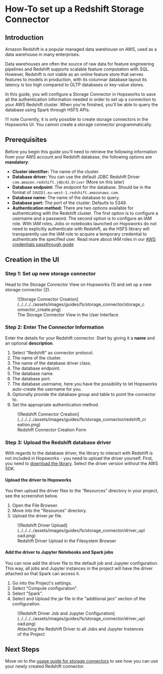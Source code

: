 # How-To set up a Redshift Storage Connector

## Introduction

Amazon Redshift is a popular managed data warehouse on AWS, used as a data warehouse in many enterprises. 

Data warehouses are often the source of raw data for feature engineering pipelines and Redshift supports scalable feature computation with SQL. However, Redshift is not viable as an online feature store that serves features to models in production, with its columnar database layout its latency is too high compared to OLTP databases or key-value stores.

In this guide, you will configure a Storage Connector in Hopsworks to save all the authentication information needed in order to set up a connection to your AWS Redshift cluster.
When you're finished, you'll be able to query the database using Spark through HSFS APIs.

!!! note
    Currently, it is only possible to create storage connectors in the Hopsworks UI. You cannot create a storage connector programmatically.

## Prerequisites

Before you begin this guide you'll need to retrieve the following information from your AWS account and Redshift database, the following options are **mandatory**:

- **Cluster identifier:** The name of the cluster.
- **Database driver:** You can use the default JDBC Redshift Driver `com.amazon.redshift.jdbc42.Driver` (More on this later)
- **Database endpoint:** The endpoint for the database. Should be in the format of `[UUID].eu-west-1.redshift.amazonaws.com`.
- **Database name:** The name of the database to query.
- **Database port:** The port of the cluster. Defaults to 5349.
- **Authentication method:** There are two options available for authenticating with the Redshift cluster. The first option is to configure a username and a password. The second option is to configure an IAM role. With IAM roles, Jobs or notebooks launched on Hopsworks do not need to explicitly authenticate with Redshift, as the HSFS library will transparently use the IAM role to acquire a temporary credential to authenticate the specified user. Read more about IAM roles in our [AWS credentials passthrough guide]()

## Creation in the UI
### Step 1: Set up new storage connector

Head to the Storage Connector View on Hopsworks (1) and set up a new storage connector (2).

<figure markdown>
  ![Storage Connector Creation](../../../../assets/images/guides/fs/storage_connector/storage_connector_create.png)
  <figcaption>The Storage Connector View in the User Interface</figcaption>
</figure>

### Step 2: Enter The Connector Information

Enter the details for your Redshift connector. Start by giving it a **name** and an optional **description**.

1. Select "Redshift" as connector protocol.
2. The name of the cluster.
3. The name of the database driver class.
4. The database endpoint.
5. The database name.
6. The database port.
7. The database username, here you have the possibility to let Hopsworks auto-create the username for you.
8. Optionally provide the database group and table to point the connector to.
9. Set the appropriate authentication method.

<figure markdown>
  ![Redshift Connector Creation](../../../../assets/images/guides/fs/storage_connector/redshift_creation.png)
  <figcaption>Redshift Connector Creation Form</figcaption>
</figure>

### Step 3: Upload the Redshift database driver

With regards to the database driver, the library to interact with Redshift is not included in Hopsworks - you need to upload the driver yourself. First, you need to [download the library](https://docs.aws.amazon.com/redshift/latest/mgmt/welcome.html). Select the driver version without the AWS SDK.

#### Upload the driver to Hopsworks
You then upload the driver files to the “Resources” directory in your project, see the screenshot below.

1. Open the File Browser.
2. Move into the "Resources" directory.
3. Upload the driver jar file.

<figure markdown>
  ![Redshift Driver Upload](../../../../assets/images/guides/fs/storage_connector/driver_upload.png)
  <figcaption>Redshift Driver Upload in the Filesystem Browser</figcaption>
</figure>

#### Add the driver to Jupyter Notebooks and Spark jobs

You can now add the driver file to the default job and Jupyter configuration. This way, all jobs and Jupyter instances in the project will have the driver attached so that Spark can access it.

1. Go into the Project's settings.
2. Select "Compute configuration".
3. Select "Spark".
4. Select and Upload the jar file in the "additional jars" section of the configuration.

<figure markdown>
  ![Redshift Driver Job and Jupyter Configuration](../../../../assets/images/guides/fs/storage_connector/driver_upload.png)
  <figcaption>Attaching the Redshift Driver to all Jobs and Jupyter Instances of the Project</figcaption>
</figure>

## Next Steps

Move on to the [usage guide for storage connectors](../usage.md) to see how you can use your newly created Redshift connector.